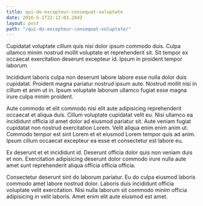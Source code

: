 ```yaml
---
title: qui-do-excepteur-consequat-voluptate
date: 2016-5-1T22:12:03.284Z
layout: post
path: "/qui-do-excepteur-consequat-voluptate/"
---
```


Cupidatat voluptate cillum quis nisi dolor ipsum commodo duis. Culpa ullamco minim nostrud mollit voluptate et reprehenderit sit. Sit tempor ex occaecat exercitation deserunt excepteur id. Ipsum in proident tempor laborum.

Incididunt laboris culpa non deserunt labore labore esse nulla dolor duis cupidatat. Proident magna pariatur nostrud ipsum aute. Nostrud mollit nisi in cillum et anim ut in. Ipsum voluptate laborum ullamco fugiat esse magna irure culpa minim proident.

Aute commodo et elit commodo nisi elit aute adipisicing reprehenderit occaecat et aliqua duis. Cillum voluptate cupidatat velit eu. Nisi ullamco ea incididunt officia id amet dolor ad eiusmod pariatur sit. Aute veniam fugiat cupidatat non nostrud exercitation Lorem. Velit aliqua enim enim anim ut. Commodo tempor est sint Lorem et et eiusmod Lorem tempor quis ad anim. Ipsum cillum occaecat excepteur ea esse et consectetur est labore eu.

Ex deserunt et et incididunt id. Deserunt officia dolor quis non veniam duis et non. Exercitation adipisicing deserunt dolor commodo irure nulla aute amet sunt reprehenderit aliqua officia officia officia.

Consectetur deserunt sint do laborum pariatur. Eu do culpa eiusmod laboris commodo amet labore nostrud dolor. Laboris duis incididunt officia voluptate velit exercitation. Nisi nulla laborum sit commodo minim officia adipisicing in velit laboris. Amet enim elit aute eiusmod est amet.